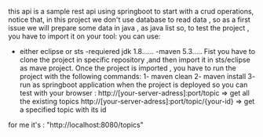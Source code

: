 this api is a sample rest api using springboot to start with a crud operations,
notice that, in this project we don't use database to read data , so as a first issue 
we will prepare some data in java , as java list 
so, to test the project , you have to import it on your tool:
you can use:
 - either eclipse or sts
 -requiered jdk 1.8......
 -maven 5.3.....
Fist you have to clone the project in specific repository ,and then
import it in sts/eclipse as mave project.
Once the project is imported , you have to run the project with the following commands: 
 1- maven clean
 2- maven install
 3- run as springboot application
when the project is deployed so you can test with your browser : 
  http://[your-server-adress]:port/topic   => get all the existing topics 
  http://[your-server-adress]:port/topic/{your-id} => get a specified topic with its id
  
  
  for me it's : "http://localhost:8080/topics"
 